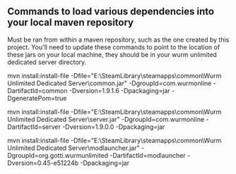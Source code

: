 ## Commands to load various dependencies into your local maven repository

Must be ran from within a maven repository, such as the one created by this project. You'll need to update these commands to point to the location of these jars on your local machine, they should be in your wurm unlimited dedicated server directory.

mvn install:install-file -Dfile="E:\SteamLibrary\steamapps\common\Wurm Unlimited Dedicated Server\common.jar" -DgroupId=com.wurmonline -DartifactId=common -Dversion=1.9.1.6 -Dpackaging=jar -DgeneratePom=true

mvn install:install-file -Dfile="E:\SteamLibrary\steamapps\common\Wurm Unlimited Dedicated Server\server.jar" -DgroupId=com.wurmonline -DartifactId=server -Dversion=1.9.0.0 -Dpackaging=jar

mvn install:install-file -Dfile="E:\SteamLibrary\steamapps\common\Wurm Unlimited Dedicated Server\modlauncher.jar" -DgroupId=org.gotti.wurmunlimited -DartifactId=modlauncher -Dversion=0.45-e51224b -Dpackaging=jar
